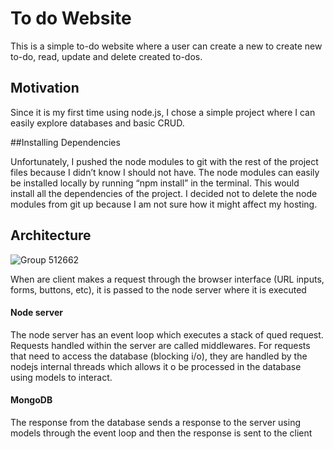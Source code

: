 # To do Website
This is a simple to-do website where a user can create a new to create new to-do, read, update and delete created to-dos.

## Motivation
Since it is my first time using node.js, I chose a simple project where I can easily explore databases and basic CRUD.

##Installing Dependencies

Unfortunately, I pushed the node modules to git with the rest of the project files because I didn’t know I should not have. The node modules can easily be installed locally by running “npm install” in the terminal. This would install all the dependencies of the project. I decided not to delete the node modules from git up because I am not sure how it might affect my hosting.


## Architecture

![Group 512662](https://user-images.githubusercontent.com/86142501/213312330-c2a5a660-a4d6-411c-b038-817c32242b6e.png)

When are client makes a request through the browser interface (URL inputs, forms, buttons, etc), it is passed to the node server where it is executed

#### Node server
The node server has an event loop which executes a stack of qued request. Requests handled within the server are called middlewares. For requests that need to access the database (blocking i/o), they are handled by the nodejs internal threads which allows it o be processed in the database using models to interact. 

#### MongoDB
The response from the database sends a response to the server using models through the event loop and then the response is sent to the client
